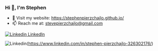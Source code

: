 ### Hi 👋, I'm Stephen

- 💬 Visit my website: https://stephenpierzchajlo.github.io/
- 📫 Reach me at: stevepierzchajlo@gmail.com

[![Linkedin](https://i.stack.imgur.com/gVE0j.png) LinkedIn](https://www.linkedin.com/)

![Linkedin]({https://img.shields.io/badge/Twitter-1DA1F2?style=for-the-badge&logo=twitter&logoColor=white})(https://www.linkedin.com/in/stephen-pierzchajlo-326302176/)

<!--
**StephenPierzchajlo/StephenPierzchajlo** is a ✨ _special_ ✨ repository because its `README.md` (this file) appears on your GitHub profile.



Here are some ideas to get you started:

 🔭 I’m currently working on ...
- 🌱 I’m currently learning ...
- 👯 I’m looking to collaborate on ...
- 🤔 I’m looking for help with ...
- 💬 Ask me about ...
- 📫 How to reach me: ...
- 😄 Pronouns: ...
- ⚡ Fun fact: ...
-->
